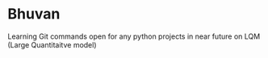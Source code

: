 # Bhuvan
Learning Git commands
open for any python projects in near future
on LQM (Large Quantitaitve model)
